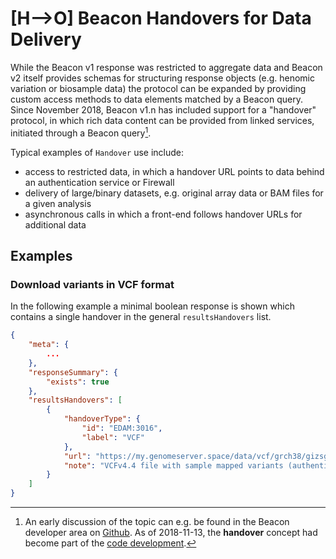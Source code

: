 # [H—>O] Beacon Handovers for Data Delivery

While the Beacon v1 response was restricted to aggregate data and Beacon v2 itself provides
schemas for structuring response objects (e.g. henomic variation  or biosample data) 
the protocol can be expanded by providing custom access methods to data elements
matched by a Beacon query. Since November 2018, Beacon v1.n has included support for a "handover" protocol,
in which rich data content can be provided from linked services, initiated through a Beacon query[^1].

Typical examples of `Handover` use include:

* access to restricted data, in which a handover URL points to data behind an authentication service
or Firewall
* delivery of large/binary datasets, e.g. original array data or BAM files for a given analysis
* asynchronous calls in which a front-end follows handover URLs for additional data

## Examples

### Download variants in VCF format

In the following example a minimal boolean response is shown which contains
a single handover in the general `resultsHandovers` list.

```json
{
	"meta": {
		...
	},
	"responseSummary": {
		"exists": true
	},
	"resultsHandovers": [
		{
			"handoverType": {
				"id": "EDAM:3016",
        		"label": "VCF"
			},
			"url": "https://my.genomeserver.space/data/vcf/grch38/gizsgf8oaoiteowgfdhhpoiuy/variants.vcf",
			"note": "VCFv4.4 file with sample mapped variants (authentication required)"
		}
	]
}
```

[^1]: An early discussion of the topic can e.g. be found in the Beacon developer area on [Github](https://github.com/ga4gh-beacon/specification/issues/114). As of 2018-11-13, the __handover__ concept had become part of the [code development](https://github.com/ga4gh-beacon/specification/pull/230/files).

